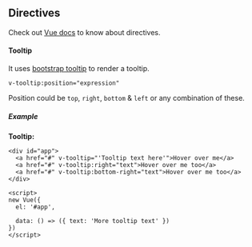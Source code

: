 ## Directives
Check out [Vue docs](https://vuejs.org/v2/guide/syntax.html#Directives) to know about directives.

#### Tooltip
It uses [bootstrap tooltip](https://v4-alpha.getbootstrap.com/components/tooltips/#usage) to render a tooltip. 

```
v-tooltip:position="expression"
```

Position could be `top`, `right`, `bottom` & `left` or any combination of these.

##### Example

**Tooltip:**
````vue
<div id="app">
  <a href="#" v-tooltip="'Tooltip text here'">Hover over me</a>
  <a href="#" v-tooltip:right="text">Hover over me too</a>
  <a href="#" v-tooltip:bottom-right="text">Hover over me too</a>
</div>

<script>
new Vue({
  el: '#app',
  
  data: () => ({ text: 'More tooltip text' })
})
</script>
````